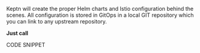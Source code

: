 Keptn will create the proper Helm charts and Istio configuration behind the scenes. All configuration is stored in GitOps in a local GIT repository which you can link to any upstream repository.

**Just call**

CODE SNIPPET
